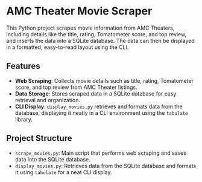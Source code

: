 # AMC Theater Movie Scraper

This Python project scrapes movie information from AMC Theaters, including details like the title, rating, Tomatometer score, and top review, and inserts the data into a SQLite database. The data can then be displayed in a formatted, easy-to-read layout using the CLI.

## Features

- **Web Scraping**: Collects movie details such as title, rating, Tomatometer score, and top review from AMC Theater listings.
- **Data Storage**: Stores scraped data in a SQLite database for easy retrieval and organization.
- **CLI Display**: `display_movies.py` retrieves and formats data from the database, displaying it neatly in a CLI environment using the `tabulate` library.

## Project Structure

- `scrape_movies.py`: Main script that performs web scraping and saves data into the SQLite database.
- `display_movies.py`: Retrieves data from the SQLite database and formats it using `tabulate` for a neat CLI display.